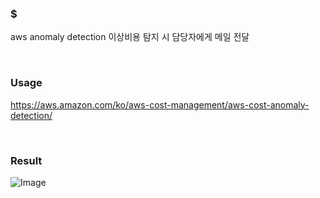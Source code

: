 ### $
aws anomaly detection 이상비용 탐지 시 담당자에게 메일 전달 

<br>

### Usage
https://aws.amazon.com/ko/aws-cost-management/aws-cost-anomaly-detection/

<br>

### Result
![Image](https://github.com/user-attachments/assets/b26eaf57-0a32-45c4-81d8-d00772f32477)